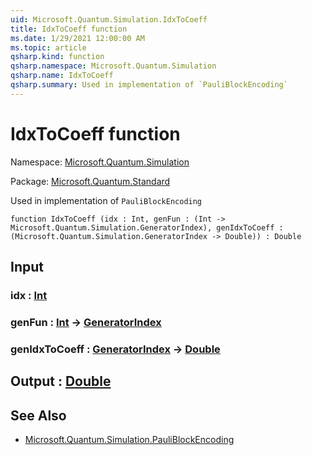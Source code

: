 ```yaml
---
uid: Microsoft.Quantum.Simulation.IdxToCoeff
title: IdxToCoeff function
ms.date: 1/29/2021 12:00:00 AM
ms.topic: article
qsharp.kind: function
qsharp.namespace: Microsoft.Quantum.Simulation
qsharp.name: IdxToCoeff
qsharp.summary: Used in implementation of `PauliBlockEncoding`
---
```


# IdxToCoeff function

Namespace: [Microsoft.Quantum.Simulation](xref:Microsoft.Quantum.Simulation)

Package: [Microsoft.Quantum.Standard](https://nuget.org/packages/Microsoft.Quantum.Standard)


Used in implementation of `PauliBlockEncoding`

```qsharp
function IdxToCoeff (idx : Int, genFun : (Int -> Microsoft.Quantum.Simulation.GeneratorIndex), genIdxToCoeff : (Microsoft.Quantum.Simulation.GeneratorIndex -> Double)) : Double
```


## Input

### idx : [Int](xref:microsoft.quantum.lang-ref.int)




### genFun : [Int](xref:microsoft.quantum.lang-ref.int) -> [GeneratorIndex](xref:Microsoft.Quantum.Simulation.GeneratorIndex)




### genIdxToCoeff : [GeneratorIndex](xref:Microsoft.Quantum.Simulation.GeneratorIndex) -> [Double](xref:microsoft.quantum.lang-ref.double)





## Output : [Double](xref:microsoft.quantum.lang-ref.double)



## See Also

- [Microsoft.Quantum.Simulation.PauliBlockEncoding](xref:Microsoft.Quantum.Simulation.PauliBlockEncoding)